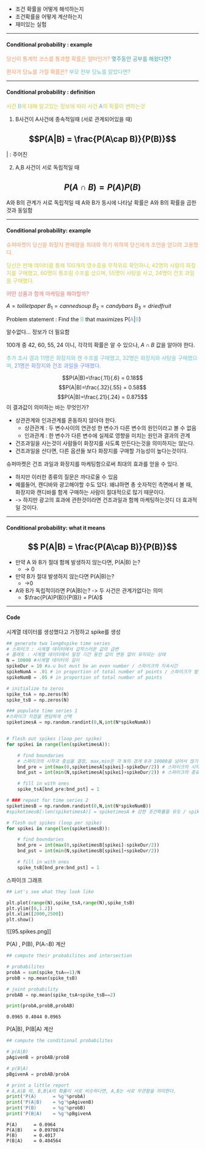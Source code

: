 - 조건 확률을 어떻게 해석하는지
- 조건확률을 어떻게 계산하는지
- 재미있는 실험
---
#### Conditional probability : example

<span style="color:rgb(236, 158, 111)">당신이 통계학 코스를 통과할 확률은 얼마인가?</span>  <span style="color:rgb(64, 160, 159)">몇주동안 공부를 해왔다면?</span> 

<span style="color:rgb(236, 158, 111)">환자가 당뇨를 가질 확률은?</span>  <span style="color:rgb(116, 195, 194)">부모 전부 당뇨를 앓았다면?</span> 

---
#### Conditional probability : definition

<span style="color:rgb(205, 205, 81)">사건 <span style="color:rgb(116, 195, 194)">B</span>에 대해 알고있는 정보에 따라 사건 <span style="color:rgb(118, 147, 234)">A</span>의 확률이 변하는것</span> 

1. B사건이 A사건에 종속적일때 (서로 관계되어있을 때)
## $$P(A|B) = \frac{P(A\cap B)}{P(B)}$$
$|$ : 주어진

2. A,B 사건이 서로 독립적일 때
## $$P(A\cap B) = P(A)P(B)$$
A와 B의 관계가 서로 독립적일 때 A와 B가 동시에 나타날 확률은 A와 B의 확률을 곱한것과 동일함

---
#### Conditional probability: example

<span style="color:rgb(236, 158, 111)">슈퍼마켓이 당신을 화장지 판매량을 최대화 하기 위하여 당신에게 조언을 얻으려 고용했다.</span>

<span style="color:rgb(205, 205, 81)">당신은 판매 데이터를 통해 100개의 영수증을 무작위로 확인하니, 42명의 사람이 화장지를 구매했고, 60명이 통조림 수프를 샀으며, 55명이 사탕을 사고, 24명이 건조 과일을 구매했다.</span> 

<span style="color:rgb(230, 122, 122)">어떤 상품과 함께 마케팅을 해야할까?</span> 

$A = tolilet paper$
$B_1 = canned soup$
$B_2 = candy bars$
$B_3 = dried fruit$

Problem statement :
Find the <span style="color:rgb(116, 195, 194)">B</span> that maximizes P(<span style="color:rgb(118, 147, 234)">A</span>|<span style="color:rgb(116, 195, 194)">B</span>)

알수없다... 정보가 더 필요함

100개 중 42, 60, 55, 24 이니, 각각의 확률은 알 수 있으나, 
$A\cap B$ 값을 알아야 한다.

<span style="color:rgb(116, 195, 194)">추가 조사 결과 11명은 화장지와 캔 수프를 구매했고, 32명은 화장지와 사탕을 구매했으며,
<span style="color:rgb(118, 147, 234)">21명은 화장지와 건조 과일을 구매했다.</span></span>

$$P(A|B)=\frac{.11}{.6} = 0.18$$
$$P(A|B)=\frac{.32}{.55} = 0.58$$
$$P(A|B)=\frac{.21}{.24} = 0.875$$
이 결과값이 의미하는 바는 무엇인가?
- 상관관계와 인과관계를 혼동하지 않아야 한다.
	- 상관관계 : 두 변수사이의 연관성 한 변수가 다른 변수의 원인이라고 볼 수 없음
	- 인과관계 : 한 변수가 다른 변수에 실제로 영향을 미치는 원인과 결과의 관계
- 건조과일을 사는것이 사람들이 화장지를 사도록 만든다는것을 의미하지는 않는다.
- <span style="color:rgb(118, 147, 234)"></span>건조과일을 산다면, 다른 옵션들 보다 화장지를 구매할 가능성이 높다는것이다.

슈퍼마켓은 건조 과일과 화장지를 마케팅함으로써 최대의 효과를 얻을 수 있다.
- 하지만 이러한 종류의 질문은 까다로울 수 있음
- 예를들어, 캔디바와 광고해야할 수도 있다. 왜냐하면 총 숫자적인 측면에서 볼 때, 화장지와 캔디바를 함게 구매하는 사람이 절대적으로 많기 때문이다. 
- -> 하지만 광고의 효과에 관한것이라면 건조과일과 함께 마케팅하는것디 더 효과적일 것이다.
---
#### Conditional probability: what it means
## $$ P(A|B) = \frac{P(A\cap B)}{P(B)}$$
- 만약 A 와 B가 절대 함께 발생하지 않는다면, P(A|B) 는?
	- -> 0
- 만약 B가 절대 발생하지 않는다면 P(A|B)는?
	- ->0
- A와 B가 독립적이라면 P(A|B)는? -> 두 사건은 관계가없다는 의미
	- $\frac{P(A)P(B)}{P(B)} = P(A)$


---
#### Code

시계열 데이터를 생성했다고 가정하고 spike를 생성
```python
## generate two long0spike time series
# 스파이크 : 시계열 데이터에서 갑작스러운 값의 급변
# 플래토 : 시계열 데이터에서 일정 기간 동안 값이 변동 없이 유지되는 상태
N = 10000 #시계열 데이터의 길이
spikeDur = 10 #a.u but must be an even number / 스파이크의 지속시간
spikeNumA = .01 # in proportion of total number of points / 스파이크가 발생할 비율 
spikeNumB = .05 # in proportion of total number of points

# initialize to zeros
spike_tsA = np.zeros(N)
spike_tsB = np.zeros(N)

### populate time series 1
#스파이크 지점을 랜덤하게 선택
spiketimesA = np.random.randint(0,N,int(N*spikeNumA))


# flesh out spikes (loop per spike)
for spikei in range(len(spiketimesA)):

    # find boundaries
    # 스파이크의 시작과 중심을 결정, max,min은 각 N의 경계 0과 10000을 넘어서 않기 위함
    bnd_pre = int(max(0,spiketimesA[spikei]-spikeDur/2)) # 스파이크의 시작점  spiketimesA[spikei]-spikeDur/2 가 0보다 작아질 시 0으로 맞춤
    bnd_pst = int(min(N,spiketimesA[spikei]+spikeDur/2)) # 스파이크의 종료점 int(min(N,spiketimesA[spikei]+spikeDur/2) 가 10000보다 클 시 10000으로 맞춤

    # fill in with ones
    spike_tsA[bnd_pre:bnd_pst] = 1

# ### repeat for time series 2
spiketimesB = np.random.randint(0,N,int(N*spikeNumB))
#spiketimesB[:len(spiketimesA)] = spiketimesA # 강한 조건확률을 유도 / spiketimesA의 모든 스파이크포인트를 붙여넣음

# flesh out spikes (loop per spike)
for spikei in range(len(spiketimesB)):

    # find boundaries
    bnd_pre = int(max(0,spiketimesB[spikei]-spikeDur/2))
    bnd_pst = int(min(N,spiketimesB[spikei]+spikeDur/2))

    # fill in with ones
    spike_tsB[bnd_pre:bnd_pst] = 1
```

스파이크 그래프
```python
## Let's see what they look like

plt.plot(range(N),spike_tsA,range(N),spike_tsB)
plt.ylim([0,1.2])
plt.xlim([2000,2500])
plt.show()
```
![[95.spikes.png]]

P(A) , P(B), P(A$\cap$B) 계산
```python
## compute their probabilites and intersection

# probabilites
probA = sum(spike_tsA==1)/N
probB = np.mean(spike_tsB)

# joint probability
probAB = np.mean(spike_tsA+spike_tsB==2)

print(probA,probB,probAB)
```
```
0.0965 0.4044 0.0965
```

P(A|B), P(B|A) 계산 
```python
## compute the conditional probabilites

# p(A|B)
pAgivenB = probAB/probB

# p(B|A)
pBgivenA = probAB/probA

# print a little report
# A,A|B 와, B,B|A의 확률이 서로 비슷하다면, A,B는 서로 무관함을 의미한다.
print('P(A)      = %g'%probA)
print('P(A|B)    = %g'%pAgivenB)
print('P(B)      = %g'%probB)
print('P(B|A)    = %g'%pBgivenA
```

```
P(A)      = 0.0964
P(A|B)    = 0.0970874
P(B)      = 0.4017
P(B|A)    = 0.404564
```

